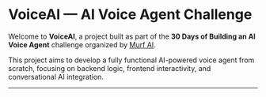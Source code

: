 # VoiceAI — AI Voice Agent Challenge

Welcome to **VoiceAI**, a project built as part of the **30 Days of Building an AI Voice Agent** challenge organized by [Murf AI](https://murf.ai/).

This project aims to develop a fully functional AI-powered voice agent from scratch, focusing on backend logic, frontend interactivity, and conversational AI integration.

---
